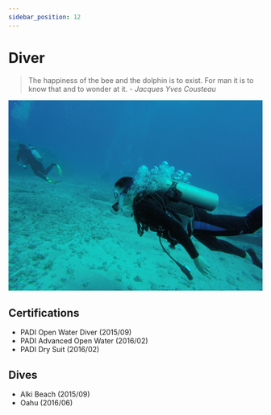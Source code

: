 ```yaml
---
sidebar_position: 12
---
```


# Diver

> The happiness of the bee and the dolphin is to exist. For man it is to know that and to wonder at it. *- Jacques Yves Cousteau*

![diver](/img/pic/dive.jpg)

## Certifications

- PADI Open Water Diver (2015/09)
- PADI Advanced Open Water (2016/02)
- PADI Dry Suit (2016/02)

## Dives

- Alki Beach (2015/09)
- Oahu (2016/06)